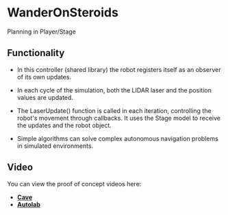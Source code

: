 # WanderOnSteroids
Planning in Player/Stage

## Functionality

- In this controller (shared library) the robot registers itself as an observer of its own updates.

- In each cycle of the simulation, both the LIDAR laser and the position values ​​are updated.

- The LaserUpdate() function is called in each iteration, controlling the robot's movement through callbacks. It uses the Stage model to receive the updates and the robot object.

- Simple algorithms can solve complex autonomous navigation problems in simulated environments.

## Video

You can view the proof of concept videos here:

- **[Cave](https://drive.google.com/file/d/1ewsV_P0ZdYmvAkKmHDIo_R-MycgKufWb/preview?usp=sharing)**
- **[Autolab](https://drive.google.com/file/d/1ugxIJvs1lYWfH86m5tng3e-Fo9fj0mWl/preview?usp=drive_link)**
